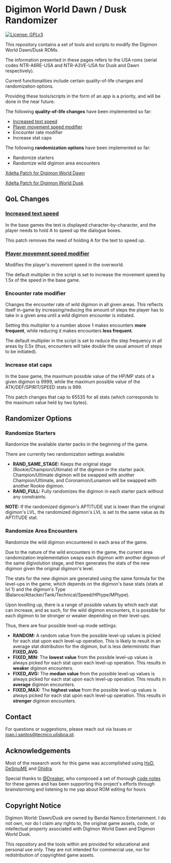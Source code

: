 # Digimon World Dawn / Dusk Randomizer

[![License: GPLv3](https://img.shields.io/badge/license-GPLv3-blue)](LICENSE)

This repository contains a set of tools and scripts to modify the Digimon World Dawn/Dusk ROMs.

The information presented in these pages refers to the USA roms (serial codes NTR-A6RE-USA and NTR-A3VE-USA for Dusk and Dawn respectively).

Current functionalities include certain quality-of-life changes and randomization options.

Providing these tools/scripts in the form of an app is a priority, and will be done in the near future.

The following **quality-of-life changes** have been implemented so far:
- [Increased text speed](https://github.com/joaomlsantos/DWDDRandomizer/wiki/Change-Text-Speed)
- [Player movement speed modifier](https://github.com/joaomlsantos/DWDDRandomizer/wiki/Change-Player-Movement-Speed)
- Encounter rate modifier
- Increase stat caps

The following **randomization options** have been implemented so far:
- Randomize starters
- Randomize wild digimon area encounters

[Xdelta Patch for Digimon World Dawn](https://drive.google.com/file/d/1QgW7oI5HufpQkc9zF518RBIwcoepPeq_/view?usp=drive_link)

[Xdelta Patch for Digimon World Dusk](https://drive.google.com/file/d/15aSxeCnXrHLFtZaAOQFNssfaNL21ZgWG/view?usp=drive_link)



## QoL Changes

### [Increased text speed](https://github.com/joaomlsantos/DWDDRandomizer/wiki/Change-Text-Speed)
In the base games the text is displayed character-by-character, and the player needs to hold A to speed up the dialogue boxes. 

This patch removes the need of holding A for the text to speed up.

### [Player movement speed modifier](https://github.com/joaomlsantos/DWDDRandomizer/wiki/Change-Player-Movement-Speed)
Modifies the player's movement speed in the overworld. 

The default multiplier in the script is set to increase the movement speed by 1.5x of the speed in the base game.

### Encounter rate modifier
Changes the encounter rate of wild digimon in all given areas. This reflects itself in-game by increasing/reducing the amount of steps the player has to take in a given area until a wild digimon encounter is initiated.

Setting this multiplier to a number above 1 makes encounters **more frequent**, while reducing it makes encounters **less frequent**.

The default multiplier in the script is set to reduce the step frequency in all areas by 0.5x (thus, encounters will take double the usual amount of steps to be initiated).


### Increase stat caps

In the base game, the maximum possible value of the HP/MP stats of a given digimon is 9999, while the maximum possible value of the ATK/DEF/SPIRIT/SPEED stats is 999.

This patch changes that cap to 65535 for all stats (which corresponds to the maximum value held by two bytes).


## Randomizer Options

### Randomize Starters

Randomize the available starter packs in the beginning of the game. 

There are currently two randomization settings available:
- **RAND_SAME_STAGE:** Keeps the original stage (Rookie/Champion/Ultimate) of the digimon in the starter pack. Champion/Ultimate digimon will be swapped with another Champion/Ultimate, and Coronamon/Lunamon will be swapped with another Rookie digimon.
- **RAND_FULL:** Fully randomizes the digimon in each starter pack without any constraints.

**NOTE:** If the randomized digimon's APTITUDE stat is lower than the original digimon's LVL, the randomized digimon's LVL is set to the same value as its APTITUDE stat.


### Randomize Area Encounters

Randomize the wild digimon encountered in each area of the game.

Due to the nature of the wild encounters in the game, the current area randomization implementation swaps each digimon with another digimon of the same digivolution stage, and then generates the stats of the new digimon given the original digimon's level.

The stats for the new digimon are generated using the same formula for the level-ups in the game, which depends on the digimon's base stats (stats at lvl 1) and the digimon's Type (Balance/Attacker/Tank/Technical/Speed/HPtype/MPtype). 

Upon levelling up, there is a range of possible values by which each stat can increase, and as such, for the wild digimon encounters, it is possible for each digimon to be stronger or weaker depending on their level-ups.

Thus, there are four possible level-up mode settings:
- **RANDOM:** A random value from the possible level-up values is picked for each stat upon each level-up operation. This is likely to result in an average stat distribution for the digimon, but is less deterministic than **FIXED_AVG**.
- **FIXED_MIN:** The **lowest value** from the possible level-up values is always picked for each stat upon each level-up operation. This results in **weaker** digimon encounters.
- **FIXED_AVG:** The **median value** from the possible level-up values is always picked for each stat upon each level-up operation. This results in **average** digimon encounters.
- **FIXED_MAX:** The **highest value** from the possible level-up values is always picked for each stat upon each level-up operation. This results in **stronger** digimon encounters.



## Contact

For questions or suggestions, please reach out via Issues or [joao.l.santos@tecnico.ulisboa.pt](mailto:joao.l.santos@tecnico.ulisboa.pt).


## Acknowledgements

Most of the research work for this game was accomplished using [HxD](https://mh-nexus.de/en/hxd/), [DeSmuME](https://desmume.org/) and [Ghidra](https://ghidra-sre.org/).

Special thanks to [@Dreaker](https://github.com/Dreaker75), who composed a set of thorough [code notes](https://retroachievements.org/codenotes.php?g=16152) for these games and has been supporting this project's efforts through brainstorming and listening to me yap about ROM editing for hours 


## Copyright Notice


Digimon World: Dawn/Dusk are owned by Bandai Namco Entertainment. I do not own, nor do I claim any rights to, the original game assets, code, or intellectual property associated with Digimon World Dawn and Digimon World Dusk. 

This repository and the tools within are provided for educational and personal use only. They are not intended for commercial use, nor for redistribution of copyrighted game assets.